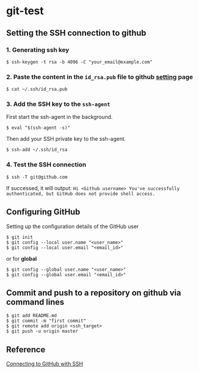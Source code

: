 # git-test
## Setting the SSH connection to github
### 1. Generating ssh key

```
$ ssh-keygen -t rsa -b 4096 -C "your_email@example.com"
```

### 2. Paste the content in the `id_rsa.pub` file to github [setting](https://github.com/settings/keys) page

```
$ cat ~/.ssh/id_rsa.pub
```

### 3. Add the SSH key to the `ssh-agent`
First start the ssh-agent in the background.

```
$ eval "$(ssh-agent -s)"
```
Then add your SSH private key to the ssh-agent.

```
$ ssh-add ~/.ssh/id_rsa
```

### 4. Test the SSH connection

```
$ ssh -T git@github.com
```
If successed, it will output: `Hi <Github username> You've successfully authenticated, but GitHub does not provide shell access.`

## Configuring GitHub
Setting up the configuration details of the GitHub user

```
$ git init
$ git config --local user.name "<user_name>"
$ git config --local user.email "<email_id>"
```

or for **global**

```
$ git config --global user.name "<user_name>"
$ git config --global user.email "<email_id>"
```

## Commit and push to a repository on github via command lines

```
$ git add README.md
$ git commit -m "first commit"
$ git remote add origin <ssh_target>
$ git push -u origin master
```

## Reference
[Connecting to GitHub with SSH](https://help.github.com/en/github/authenticating-to-github/connecting-to-github-with-ssh)
